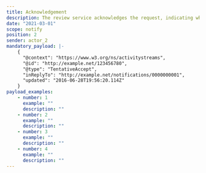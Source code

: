 ```yaml
---
title: Acknowledgement
description: The review service acknowledges the request, indicating whether or not it accepts it
date: "2021-03-01"
scope: notify
position: 2
sender: actor_2
mandatory_payload: |-
    {
      "@context": "https://www.w3.org/ns/activitystreams",
      "@id": "http://example.net/123456780",
      "@type": "TentativeAccept",
      "inReplyTo": "http://example.net/notifications/0000000001",
      "updated": "2016-06-28T19:56:20.114Z"
    }
payload_examples:
    - number: 1
      example: ""
      description: ""
    - number: 2
      example: ""
      description: ""
    - number: 3
      example: ""
      description: ""
    - number: 4
      example: ""
      description: ""
---
```



